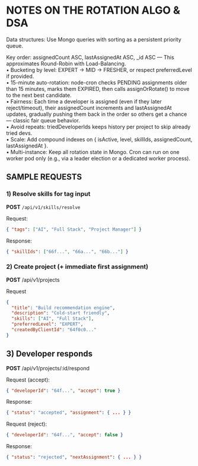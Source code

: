 
# NOTES ON THE ROTATION ALGO & DSA

 Data structures: Use Mongo queries with sorting as a persistent priority queue.

Key order: assignedCount ASC, lastAssignedAt ASC, _id ASC — This approximates Round-Robin with Load-Balancing.  
• Bucketing by level: EXPERT → MID → FRESHER, or respect preferredLevel if provided.  
• 15-minute auto-rotation: node-cron checks PENDING assignments older than 15 minutes, marks them EXPIRED, then calls assignOrRotate() to move to the next best candidate.  
• Fairness: Each time a developer is assigned (even if they later reject/timeout), their assignedCount increments and lastAssignedAt updates, gradually pushing them back in the order so others get a chance — classic fair queue behavior.  
• Avoid repeats: triedDeveloperIds keeps history per project to skip already tried devs.  
• Scale: Add compound indexes on { isActive, level, skillIds, assignedCount, lastAssignedAt }.  
• Multi-instance: Keep all rotation state in Mongo. Cron can run on one worker pod only (e.g., via a leader election or a dedicated worker process).  

## SAMPLE REQUESTS

### 1) Resolve skills for tag input
**POST** `/api/v1/skills/resolve`

Request:
```json
{ "tags": ["AI", "Full Stack", "Project Manager"] }
```

Response:
```json
{ "skillIds": ["66f...", "66a...", "66b..."] }
```

### 2) Create project (+ immediate first assignment)

**POST** /api/v1/projects

Request
```json
{
  "title": "Build recommendation engine",
  "description": "Cold-start friendly",
  "skills": ["AI", "Full Stack"],
  "preferredLevel": "EXPERT",
  "createdByClientId": "64f0c0..."
}
```

## 3) Developer responds

**POST** /api/v1/projects/:id/respond

Request (accept):
```json
{ "developerId": "64f...", "accept": true }
```


Response:
```json
{ "status": "accepted", "assignment": { ... } }
```


Request (reject):
```json
{ "developerId": "64f...", "accept": false }
```


Response:
```json
{ "status": "rejected", "nextAssignment": { ... } }
```